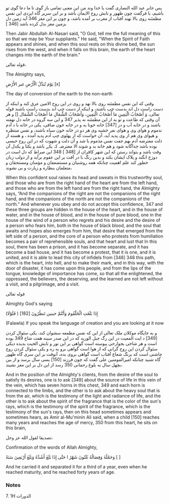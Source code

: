 پس جابر عبد الله النصاری گفت یا خدا وند من این معنی تمامی باز گوی تا ما دعا گوی تو باشیم، با فرگفت چون ظهور و تابش روح الایمان باشد و بر این سریر گاه ایزدی این نفس مطمئنه روی بالا نهند آفتاب از مغرب بر آمده باشد، و چون بر این مغز 346 آید زمین دل بزمین مغز بدل کرده باشد [346 ] 

Then Jabir Abdullah Al-Nasari said, "O God, tell me the full meaning of this so that we may be Your suppliants." He said, "When the Spirit of Faith appears and shines, and when this soul rests on this divine bed, the sun rises from the west, and when it falls on this brain, the earth of the heart changes into the earth of the brain."

قوله تعالى، 

The Almighty says,

يَوْمَ تُبَدَّلُ الْأَرْضِ غیر الأَرْضِ [x] 

The day of conversion of the earth to the non-earth

وقتی که این نفس مطمئنه روی بالا نهد و روی در این روح الامین عرق کند و اینکه از دست راست دل اند بدست چپ باشند، و اینکه از دست چپ اند بدست راست باشند قوله تعالى، وَ أَصْحَابُ الْيَمِينِ مَا أَصْحَابُ الْيَمِينِ، وَأَصْحَابُ الشِّمَالِ مَا أَصْحَابُ الشِّمَال [] و هر آن وقتی که طاعت و تو به از این مطمئنه نه پذیر 347 و این سه گروه در خانه دل نهفته باشند و در خانه آب و در [347] خانه خونا به و در خانه خون صافی، یکی در خانه با د آدم ندموم و هوای وی و هوای نفر خشیه وی هر دو در خانه خون سیاه باشند، و نفس منتظره و هیوای وی هم از وی پدید آید، آن خواست که از پهلوی چپ آدم پدید آمده ، و هسته از ذلت معترضه آدم بهم جفت نفس مذموم با شد و آن دلت و شهوت که در این روح حبسی بوده باشد جداگانه شود و هم خانه بد و شوند الا معترضہ کہ یکے باشد و یکتا و یکدل آن وقت باشد و بتواند رستن که این شهر کافران از [348 ] 348 این صراط که دل است در دوزخ انگند و پلاک ایشان بکند و بدین رنگ با در آفت بر این عقوم برآید و از دولب زبان خطور کند علم اهمیت چنانکه همه روشنیان و مستضعفان و مؤمنان ومستحقان و متعلمان بنظاره و زیارت و بی نشوند،

When this confident soul raises its head and sweats in this trustworthy soul, and those who are from the right hand of the heart are from the left hand, and those who are from the left hand are from the right hand, the Almighty says, “And the companions of the right are not the companions of the right hand, and the companions of the north are not the companions of the north.” And whenever you obey and do not accept this confidence, 347 and these three groups are hidden in the house of the heart, and in the house of water, and in the house of blood, and in the house of pure blood, one in the house of the wind of a person who regrets and his desire and the desire of a person who fears him, both in the house of black blood, and the soul that awaits and hopes also emerges from him, that desire that emerged from the left side of a person, and the core of a person who protests from humiliation becomes a pair of reprehensible souls, and that heart and lust that In this soul, there has been a prison, and it has become separate, and it has become a bad house, and it has become a protest, that it is one, and it is united, and it is able to lead this city of infidels from [348] 348 this path, which is the heart, into hell, and to make their mark, and in this way, with the door of disaster, it has come upon this people, and from the lips of the tongue, knowledge of importance has come, so that all the enlightened, the oppressed, the believers, the deserving, and the learned are not left without a visit, and a pilgrimage, and a visit.

قوله تعالى 

Almighty God's saying

(فَلَوْلَا ) إِذَا بَلَغَتِ الْخَلْقُومَ وَأَنْتُمْ حينين تَنظُرُونَ [182] 

(Falawla) If you speak the language of creation and you are looking at it now

و به جایگاه موکلان ملک تعالی از این که نفس مطمعه سشوان کند، یکی سئوال کردن [349] د ایت المعیت در این رگ جبل الورید که در این صدر سینه هفت شاخ 349 بوده است و هر شاخی بجوارحی پیوسته است گواهی بر این نور و تابش الحیت بدیده دیکی سئوال کردن این روح گرانی که از هوا است گواهی برو به ره و یکی سئوال کردن روح چاشنی است که برنگ شعاع آفتاب است گواهی بروی بده، آنوقت بر این سری گاه ظهور گاه شنید چنانکه امیرالمومنین علی گفت که چون فرزند [150] بسی سال برسد و از بین بچهل سال به بلوغ رحمانی 350 رسد از این دل بر این مغز نشیند، 

And in the position of the Almighty's clients, from the desire of the soul to satisfy its desires, one is to ask [349] about the source of life in this vein of the vein, which has seven horns in this chest, 349 and each horn is connected to the limbs, and the other is to ask about the heavy soul that is from the air, which is the testimony of the light and radiance of life, and the other is to ask about the spirit of the fragrance that is the color of the sun's rays, which is the testimony of the spirit of the fragrance, which is the testimony of the sun's rays, then on this head sometimes appears and sometimes hears, as Amir al-Mu'minin Ali said, when a child [150] reaches many years and reaches the age of mercy, 350 from this heart, he sits on this brain,

تصدیقا لقول الله عز وجل، 

Confirmation of the words of Allah Almighty,

وَحَمْلُهُ وَفِصَالُهُ ثَلَتُونَ شَهْرً ا حَتَّى إِذَا بَلَغَ أَشُدَّهُ وَبَلَغَ أَرْبَعِينَ سَنَةً [ ]

And he carried it and separated it for a third of a year, even when he reached maturity, and he reached forty years of age.
### Notes

7. 1H الدورات
